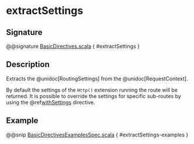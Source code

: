 # extractSettings

## Signature

@@signature [BasicDirectives.scala]($akka-http$/akka-http/src/main/scala/akka/http/scaladsl/server/directives/BasicDirectives.scala) { #extractSettings }

## Description

Extracts the @unidoc[RoutingSettings] from the @unidoc[RequestContext].

By default the settings of the `Http()` extension running the route will be returned.
It is possible to override the settings for specific sub-routes by using the @ref[withSettings](withSettings.md) directive.

## Example

@@snip [BasicDirectivesExamplesSpec.scala]($test$/scala/docs/http/scaladsl/server/directives/BasicDirectivesExamplesSpec.scala) { #extractSettings-examples }